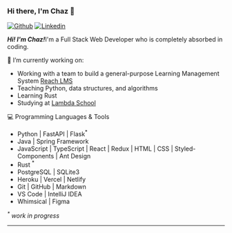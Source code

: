 ### Hi there, I'm Chaz 👋

<!--
**chazkiker2/chazkiker2**
### This is Chaz
-->
[![Github](https://img.shields.io/badge/-Github-000?style=flat&logo=Github&logoColor=white)](https://github.com/chazkiker2)
[![Linkedin](https://img.shields.io/badge/-LinkedIn-blue?style=flat&logo=Linkedin&logoColor=white)](https://www.linkedin.com/in/chaz-kiker/)

<p>
  <em><strong>Hi! I'm Chaz!</strong></em>I'm a Full Stack Web Developer who is completely absorbed in coding.
</p>


🌱 I’m currently working on:
 - Working with a team to build a general-purpose Learning Management System <a href="https://b.reachlms.dev/login">Reach LMS</a>
 - Teaching Python, data structures, and algorithms
 - Learning Rust
 - Studying at <a href="https://lambdaschool.com/">Lambda School</a>


:computer: Programming Languages & Tools
- Python | FastAPI | Flask<sup>*</sup>
- Java | Spring Framework
- JavaScript | TypeScript | React | Redux | HTML | CSS | Styled-Components | Ant Design
- Rust <sup>*</sup>
- PostgreSQL | SQLite3
- Heroku | Vercel | Netlify
- Git | GitHub | Markdown
- VS Code | IntelliJ IDEA
- Whimsical | Figma

<em><sup>*</sup> work in progress</em>

---
